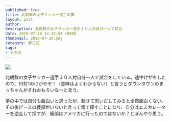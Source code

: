 ```yaml
---
published: true
title: 北朝鮮の女子サッカー選手の夢
layout: post
author: 
description: 北朝鮮の女子サッカー選手１０人対自分一人で試合
date: 2019-07-28 12:19:54 +0900
thumbnail: 2019-07-28.png
category: 夢日記
tags:
- その他
---
```


![]({{site.baseurl}}/assets/img/2019-07-28.png)

北朝鮮の女子サッカー選手１０人対自分一人で試合をしている。途中けがをしたので、10対1のけがやぞ！（意味はよくわからない）と言うとダウンタウンのまっちゃんがそれおもろいなーと言う。

夢の中では自分も面白いと思ったが、起きて思いだしてみると全然面白くない。その後ピースの綾部がいないと言って皆で探すことになり、自分はエスカレーターを逆走して探すが、綾部はアメリカに行ったのではないか？とぼんやり思う。
